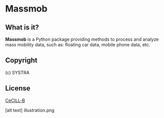 # Massmob
## What is it?
**Massmob** is a Python package providing methods to process and analyze mass mobility data, such as: floating car data, mobile phone data, etc.
## Copyright
(c) SYSTRA
## License
[CeCILL-B](LICENSE.md)

[alt text] illustration.png